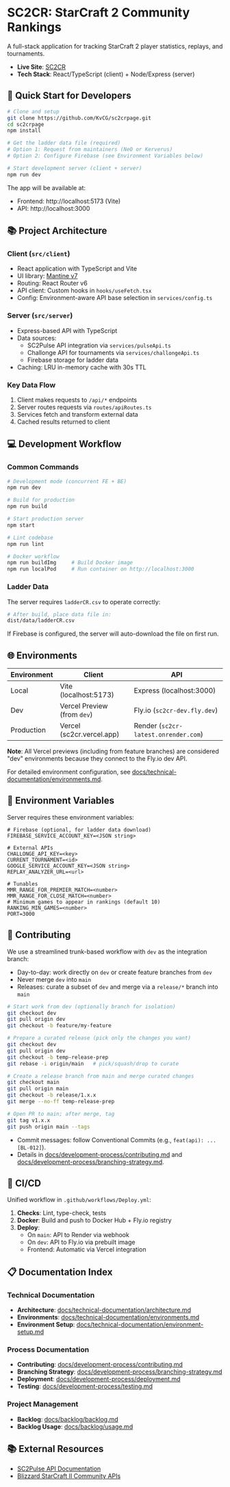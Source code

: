 # SC2CR: StarCraft 2 Community Rankings

A full-stack application for tracking StarCraft 2 player statistics, replays, and tournaments.

- **Live Site**: [SC2CR](https://sc2cr.vercel.app/)
- **Tech Stack**: React/TypeScript (client) + Node/Express (server)

## 🚀 Quick Start for Developers

```bash
# Clone and setup
git clone https://github.com/KvCG/sc2crpage.git
cd sc2crpage
npm install

# Get the ladder data file (required)
# Option 1: Request from maintainers (NeO or Kerverus)
# Option 2: Configure Firebase (see Environment Variables below)

# Start development server (client + server)
npm run dev
```

The app will be available at:
- Frontend: http://localhost:5173 (Vite)
- API: http://localhost:3000

## 📚 Project Architecture

### Client (`src/client`)
- React application with TypeScript and Vite
- UI library: [Mantine v7](https://mantine.dev/)
- Routing: React Router v6
- API client: Custom hooks in `hooks/useFetch.tsx`
- Config: Environment-aware API base selection in `services/config.ts`

### Server (`src/server`)
- Express-based API with TypeScript
- Data sources:
  - SC2Pulse API integration via `services/pulseApi.ts`
  - Challonge API for tournaments via `services/challongeApi.ts`
  - Firebase storage for ladder data
- Caching: LRU in-memory cache with 30s TTL

### Key Data Flow
1. Client makes requests to `/api/*` endpoints
2. Server routes requests via `routes/apiRoutes.ts`
3. Services fetch and transform external data
4. Cached results returned to client

## 💻 Development Workflow

### Common Commands

```bash
# Development mode (concurrent FE + BE)
npm run dev

# Build for production
npm run build

# Start production server
npm start

# Lint codebase
npm run lint

# Docker workflow
npm run buildImg     # Build Docker image
npm run localPod     # Run container on http://localhost:3000
```

### Ladder Data

The server requires `ladderCR.csv` to operate correctly:

```bash
# After build, place data file in:
dist/data/ladderCR.csv
```

If Firebase is configured, the server will auto-download the file on first run.

## 🌐 Environments

| Environment | Client                           | API                                   |
|-------------|----------------------------------|---------------------------------------|
| Local       | Vite (localhost:5173)            | Express (localhost:3000)              |
| Dev         | Vercel Preview (from `dev`)      | Fly.io (`sc2cr-dev.fly.dev`)          |
| Production  | Vercel (sc2cr.vercel.app)        | Render (`sc2cr-latest.onrender.com`) |

**Note**: All Vercel previews (including from feature branches) are considered "dev" environments because they connect to the Fly.io dev API.

For detailed environment configuration, see [docs/technical-documentation/environments.md](docs/technical-documentation/environments.md).

## 🔧 Environment Variables

Server requires these environment variables:

```
# Firebase (optional, for ladder data download)
FIREBASE_SERVICE_ACCOUNT_KEY=<JSON string>

# External APIs
CHALLONGE_API_KEY=<key>
CURRENT_TOURNAMENT=<id>
GOOGLE_SERVICE_ACCOUNT_KEY=<JSON string>
REPLAY_ANALYZER_URL=<url>

# Tunables
MMR_RANGE_FOR_PREMIER_MATCH=<number>
MMR_RANGE_FOR_CLOSE_MATCH=<number>
# Minimum games to appear in rankings (default 10)
RANKING_MIN_GAMES=<number>
PORT=3000
```

## 🤝 Contributing

We use a streamlined trunk-based workflow with `dev` as the integration branch:

- Day-to-day: work directly on `dev` or create feature branches from `dev`
- Never merge `dev` into `main`
- Releases: curate a subset of `dev` and merge via a `release/*` branch into `main`

```bash
# Start work from dev (optionally branch for isolation)
git checkout dev
git pull origin dev
git checkout -b feature/my-feature

# Prepare a curated release (pick only the changes you want)
git checkout dev
git pull origin dev
git checkout -b temp-release-prep
git rebase -i origin/main   # pick/squash/drop to curate

# Create a release branch from main and merge curated changes
git checkout main
git pull origin main
git checkout -b release/1.x.x
git merge --no-ff temp-release-prep

# Open PR to main; after merge, tag
git tag v1.x.x
git push origin main --tags
```

- Commit messages: follow Conventional Commits (e.g., `feat(api): ... [BL-012]`).
- Details in [docs/development-process/contributing.md](docs/development-process/contributing.md) and
  [docs/development-process/branching-strategy.md](docs/development-process/branching-strategy.md).

## 🔄 CI/CD

Unified workflow in `.github/workflows/Deploy.yml`:

1. **Checks**: Lint, type-check, tests
2. **Docker**: Build and push to Docker Hub + Fly.io registry
3. **Deploy**:
   - On `main`: API to Render via webhook
   - On `dev`: API to Fly.io via prebuilt image
   - Frontend: Automatic via Vercel integration

## 📋 Documentation Index

### Technical Documentation
- **Architecture**: [docs/technical-documentation/architecture.md](docs/technical-documentation/architecture.md)
- **Environments**: [docs/technical-documentation/environments.md](docs/technical-documentation/environments.md)
- **Environment Setup**: [docs/technical-documentation/environment-setup.md](docs/technical-documentation/environment-setup.md)

### Process Documentation
- **Contributing**: [docs/development-process/contributing.md](docs/development-process/contributing.md)
- **Branching Strategy**: [docs/development-process/branching-strategy.md](docs/development-process/branching-strategy.md)
- **Deployment**: [docs/development-process/deployment.md](docs/development-process/deployment.md)
- **Testing**: [docs/development-process/testing.md](docs/development-process/testing.md)

### Project Management
- **Backlog**: [docs/backlog/backlog.md](docs/backlog/backlog.md)
- **Backlog Usage**: [docs/backlog/usage.md](docs/backlog/usage.md)

## 📚 External Resources

- [SC2Pulse API Documentation](https://sc2pulse.nephest.com/sc2/doc/swagger-ui/index.html)
- [Blizzard StarCraft II Community APIs](https://develop.battle.net/documentation/starcraft-2/community-apis)
